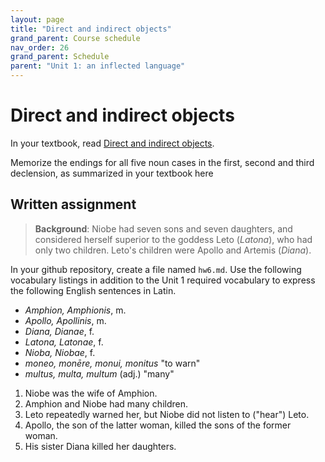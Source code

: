 ```yaml
---
layout: page
title: "Direct and indirect objects"
grand_parent: Course schedule
nav_order: 26
grand_parent: Schedule
parent: "Unit 1: an inflected language"
---
```



# Direct and indirect objects



In your textbook, read [Direct and indirect objects](https://lingualatina.github.io/textbook/topics/unit1/direct-indirect-objects/).

Memorize the endings for all five noun cases in the first, second and third declension, as summarized in your textbook here


## Written assignment


> **Background**: Niobe had seven sons and seven daughters,  and considered herself superior to the goddess Leto (*Latona*), who had only two children. Leto's children were Apollo and Artemis (*Diana*).


In your github repository, create a file named `hw6.md`.  Use the following vocabulary listings in addition to the Unit 1 required vocabulary to express the following English sentences in Latin.


- *Amphion, Amphionis*, m.
- *Apollo, Apollinis*, m.
- *Diana, Dianae*, f.
- *Latona, Latonae*, f.
- *Nioba, Niobae*, f.
- *moneo, monēre, monui, monitus* "to warn"
- *multus, multa, multum* (adj.) "many"



1. Niobe was the wife of Amphion.
1. Amphion and Niobe  had many children.
2. Leto repeatedly warned her, but Niobe did not listen to ("hear") Leto.
3. Apollo, the son of the latter woman, killed the sons of the former woman.
4. His sister Diana killed her daughters.
